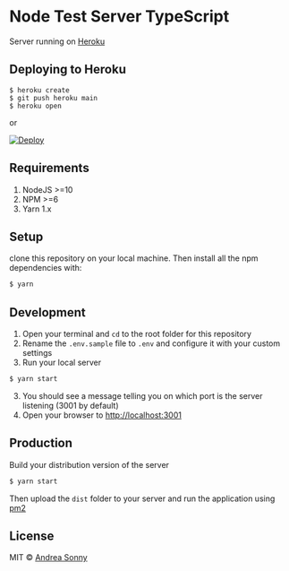 # Node Test Server TypeScript

Server running on [Heroku](https://sonny-test-server.herokuapp.com/)

## Deploying to Heroku

```
$ heroku create
$ git push heroku main
$ heroku open
```
or

<a href="https://heroku.com/deploy?template=https://github.com/andreasonny83/node-test-server-ts/tree/main">
  <img src="https://www.herokucdn.com/deploy/button.svg" alt="Deploy">
</a>

## Requirements

1.  NodeJS >=10
2.  NPM >=6
3.  Yarn 1.x

## Setup

clone this repository on your local machine.
Then install all the npm dependencies with:

```bash
$ yarn
```

## Development

1.  Open your terminal and `cd` to the root folder for this repository
2.  Rename the `.env.sample` file to `.env` and configure it with your custom settings
3.  Run your local server
   ```sh
   $ yarn start
   ```
3.  You should see a message telling you on which port is the server listening (3001 by default)
4.  Open your browser to [http://localhost:3001](http://localhost:3001)

## Production

Build your distribution version of the server

```sh
$ yarn start
```

Then upload the `dist` folder to your server and run the application using [pm2](https://pm2.keymetrics.io/)

## License

MIT © [Andrea Sonny](https://andreasonny.mit-license.org/)